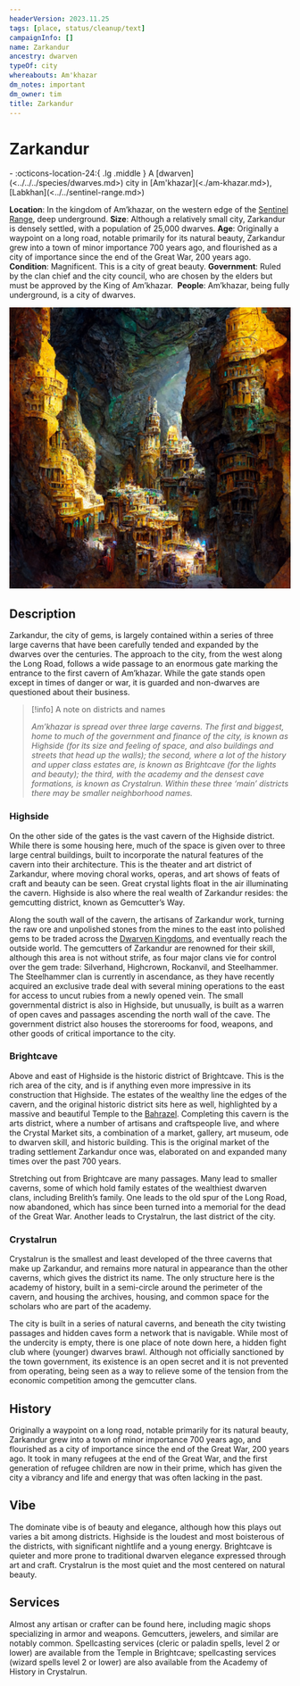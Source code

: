 ```yaml
---
headerVersion: 2023.11.25
tags: [place, status/cleanup/text]
campaignInfo: []
name: Zarkandur
ancestry: dwarven
typeOf: city
whereabouts: Am'khazar
dm_notes: important
dm_owner: tim
title: Zarkandur
---
```

# Zarkandur
<div class="grid cards ext-narrow-margin ext-one-column" markdown>
-    :octicons-location-24:{ .lg .middle } A [dwarven](<../../../species/dwarves.md>) city in [Am'khazar](<./am-khazar.md>), [Labkhan](<../../sentinel-range.md>)  
</div>


**Location**: In the kingdom of Am’khazar, on the western edge of the [Sentinel Range](<../../sentinel-range.md>), deep underground.
**Size**: Although a relatively small city, Zarkandur is densely settled, with a population of 25,000 dwarves.
**Age**: Originally a waypoint on a long road, notable primarily for its natural beauty, Zarkandur grew into a town of minor importance 700 years ago, and flourished as a city of importance since the end of the Great War, 200 years ago.
**Condition**: Magnificent. This is a city of great beauty.
**Government**: Ruled by the clan chief and the city council, who are chosen by the elders but must be approved by the King of Am’khazar. 
**People**: Am’khazar, being fully underground, is a city of dwarves.


![Zarkandur City Full](../../../assets/zarkandur-city-full.png)

## Description

Zarkandur, the city of gems, is largely contained within a series of three large caverns that have been carefully tended and expanded by the dwarves over the centuries. The approach to the city, from the west along the Long Road, follows a wide passage to an enormous gate marking the entrance to the first cavern of Am’khazar. While the gate stands open except in times of danger or war, it is guarded and non-dwarves are questioned about their business. 

>[!info] A note on districts and names
>
> *Am’khazar is spread over three large caverns. The first and biggest, home to much of the government and finance of the city, is known as Highside (for its size and feeling of space, and also buildings and streets that head up the walls); the second, where a lot of the history and upper class estates are, is known as Brightcave (for the lights and beauty); the third, with the academy and the densest cave formations, is known as Crystalrun. Within these three ‘main’ districts there may be smaller neighborhood names.*

  
### Highside
On the other side of the gates is the vast cavern of the Highside district. While there is some housing here, much of the space is given over to three large central buildings, built to incorporate the natural features of the cavern into their architecture. This is the theater and art district of Zarkandur, where moving choral works, operas, and art shows of feats of craft and beauty can be seen. Great crystal lights float in the air illuminating the cavern. Highside is also where the real wealth of Zarkandur resides: the gemcutting district, known as Gemcutter’s Way. 

Along the south wall of the cavern, the artisans of Zarkandur work, turning the raw ore and unpolished stones from the mines to the east into polished gems to be traded across the [Dwarven Kingdoms](<./dwarven-kingdoms.md>), and eventually reach the outside world. The gemcutters of Zarkandur are renowned for their skill, although this area is not without strife, as four major clans vie for control over the gem trade: Silverhand, Highcrown, Rockanvil, and Steelhammer. The Steelhammer clan is currently in ascendance, as they have recently acquired an exclusive trade deal with several mining operations to the east for access to uncut rubies from a newly opened vein. The small governmental district is also in Highside, but unusually, is built as a warren of open caves and passages ascending the north wall of the cave. The government district also houses the storerooms for food, weapons, and other goods of critical importance to the city. 

### Brightcave
Above and east of Highside is the historic district of Brightcave. This is the rich area of the city, and is if anything even more impressive in its construction that Highside. The estates of the wealthy line the edges of the cavern, and the original historic district sits here as well, highlighted by a massive and beautiful Temple to the [Bahrazel](<../../../gods-and-religions/gods/embodied-gods/bahrazel/bahrazel.md>). Completing this cavern is the arts district, where a number of artisans and craftspeople live, and where the Crystal Market sits, a combination of a market, gallery, art museum, ode to dwarven skill, and historic building. This is the original market of the trading settlement Zarkandur once was, elaborated on and expanded many times over the past 700 years. 

Stretching out from Brightcave are many passages. Many lead to smaller caverns, some of which hold family estates of the wealthiest dwarven clans, including Brelith’s family. One leads to the old spur of the Long Road, now abandoned, which has since been turned into a memorial for the dead of the Great War. Another leads to Crystalrun, the last district of the city.

### Crystalrun
Crystalrun is the smallest and least developed of the three caverns that make up Zarkandur, and remains more natural in appearance than the other caverns, which gives the district its name. The only structure here is the academy of history, built in a semi-circle around the perimeter of the cavern, and housing the archives, housing, and common space for the scholars who are part of the academy. 

The city is built in a series of natural caverns, and beneath the city twisting passages and hidden caves form a network that is navigable. While most of the undercity is empty, there is one place of note down here, a hidden fight club where (younger) dwarves brawl. Although not officially sanctioned by the town government, its existence is an open secret and it is not prevented from operating, being seen as a way to relieve some of the tension from the economic competition among the gemcutter clans. 

## History

Originally a waypoint on a long road, notable primarily for its natural beauty, Zarkandur grew into a town of minor importance 700 years ago, and flourished as a city of importance since the end of the Great War, 200 years ago. It took in many refugees at the end of the Great War, and the first generation of refugee children are now in their prime, which has given the city a vibrancy and life and energy that was often lacking in the past. 

## Vibe
The dominate vibe is of beauty and elegance, although how this plays out varies a bit among districts. Highside is the loudest and most boisterous of the districts, with significant nightlife and a young energy. Brightcave is quieter and more prone to traditional dwarven elegance expressed through art and craft. Crystalrun is the most quiet and the most centered on natural beauty. 

## Services
Almost any artisan or crafter can be found here, including magic shops specializing in armor and weapons. Gemcutters, jewelers, and similar are notably common. Spellcasting services (cleric or paladin spells, level 2 or lower) are available from the Temple in Brightcave; spellcasting services (wizard spells level 2 or lower) are also available from the Academy of History in Crystalrun. 